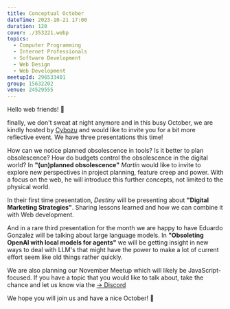 ```yaml
---
title: Conceptual October
dateTime: 2023-10-21 17:00
duration: 120
cover: ./353221.webp
topics:
  - Computer Programming
  - Internet Professionals
  - Software Development
  - Web Design
  - Web Development
meetupId: 296533401
group: 15632202
venue: 24529555
---
```


Hello web friends! 👋

finally, we don't sweat at night anymore and in this busy October, we are kindly hosted by [Cybozu](https://cybozu.co.jp) and would like to invite you for a bit more reflective event. We have three presentations this time!

How can we notice planned obsolescence in tools? Is it better to plan obsolescence? How do budgets control the obsolescence in the digital world?
In **"(un)planned obsolescence"** *Martin* would like to invite to explore new perspectives in project planning, feature creep and power. With a focus on the web, he will introduce this further concepts, not limited to the physical world.

In their first time presentation, *Destiny* will be presenting about **"Digital Marketing Strategies"**. Sharing lessons learned and how we can combine it with Web development.

And in a rare third presentation for the month we are happy to have Eduardo Gonzalez will be talking about large language models. In **"Obsoleting OpenAI with local models for agents"** we will be getting insight in new ways to deal with LLM's that might have the power to make a lot of current effort seem like old things rather quickly.

We are also planning our November Meetup which will likely be JavaScript-focused. If you have a topic that you would like to talk about, take the chance and let us know via the [→ Discord](https://owddm.com/discord)

We hope you will join us and have a nice October! 👋
